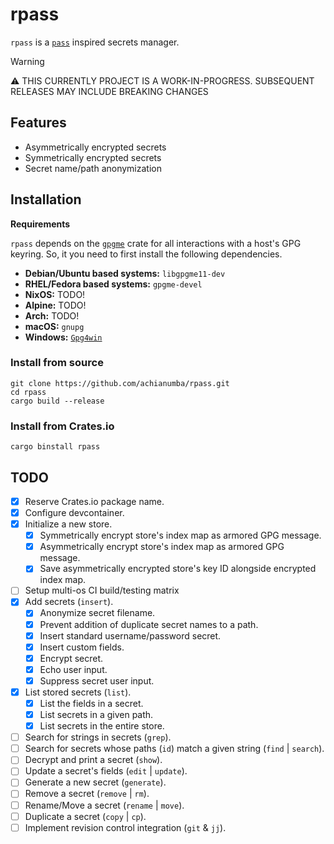 # rpass

`rpass` is a [`pass`](https://www.passwordstore.org/) inspired secrets manager.

> [!WARNING]
> ⚠️ THIS CURRENTLY PROJECT IS A WORK-IN-PROGRESS. SUBSEQUENT RELEASES MAY INCLUDE BREAKING CHANGES

## Features

- Asymmetrically encrypted secrets
- Symmetrically encrypted secrets
- Secret name/path anonymization


<!-- markdownlint-disable first-line-h1 -->
## Installation

<!-- markdownlint-disable-next-line no-trailing-spaces -->
**Requirements** 

`rpass` depends on the [`gpgme`](https://crates.io/crates/gpgme) crate for
all interactions with a host's GPG keyring. So, it you need to first install
the following dependencies.

- **Debian/Ubuntu based systems:** `libgpgme11-dev`
- **RHEL/Fedora based systems:** `gpgme-devel`
- **NixOS:** TODO!
- **Alpine:** TODO!
- **Arch:** TODO!
- **macOS:** `gnupg`
- **Windows:** [`Gpg4win`](https://www.gpg4win.org)

### Install from source

```shell
git clone https://github.com/achianumba/rpass.git
cd rpass
cargo build --release
```

### Install from Crates.io

```shell
cargo binstall rpass
```


<!-- markdownlint-disable first-line-h1 -->

## TODO

- [x] Reserve Crates.io package name.
- [x] Configure devcontainer.
- [x] Initialize a new store.
  - [x] Symmetrically encrypt store's index map as armored GPG message.
  - [x] Asymmetrically encrypt store's index map as armored GPG message.
  - [x] Save asymmetrically encrypted store's key ID alongside encrypted index map.
- [ ] Setup multi-os CI build/testing matrix
- [x] Add secrets (`insert`).
  - [x] Anonymize secret filename.
  - [x] Prevent addition of duplicate secret names to a path.
  - [x] Insert standard username/password secret.
  - [x] Insert custom fields.
  - [x] Encrypt secret.
  - [x] Echo user input.
  - [x] Suppress secret user input.
- [x] List stored secrets (`list`).
  - [x] List the fields in a secret.
  - [x] List secrets in a given path.
  - [x] List secrets in the entire store.
- [ ] Search for strings in secrets (`grep`).
- [ ] Search for secrets whose paths (`id`) match a given string (`find` | `search`).
- [ ] Decrypt and print a secret (`show`).
- [ ] Update a secret's fields (`edit` | `update`).
- [ ] Generate a new secret (`generate`).
- [ ] Remove a secret (`remove` | `rm`).
- [ ] Rename/Move a secret (`rename` | `move`).
- [ ] Duplicate a secret (`copy` | `cp`).
- [ ] Implement revision control integration (`git` & `jj`).